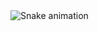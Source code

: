 <img src="https://raw.githubusercontent.com/Dull04/Dull04/output/snake.svg" alt="Snake animation" />

###
